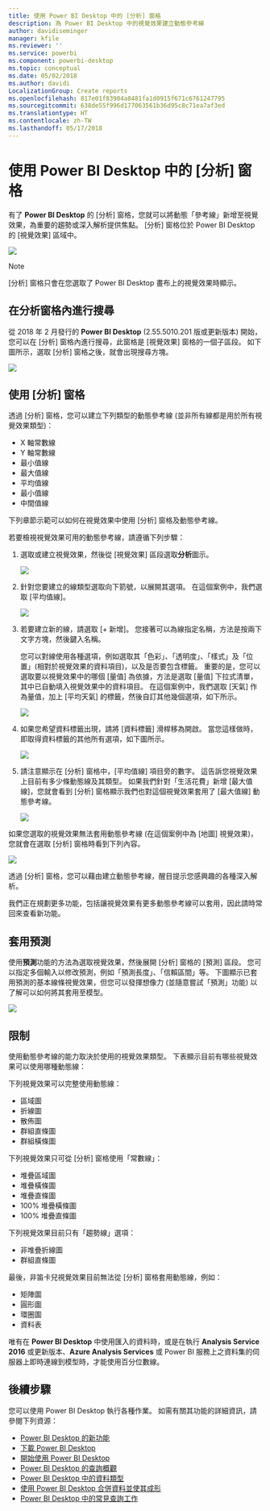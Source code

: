 ```yaml
---
title: 使用 Power BI Desktop 中的 [分析] 窗格
description: 為 Power BI Desktop 中的視覺效果建立動態參考線
author: davidiseminger
manager: kfile
ms.reviewer: ''
ms.service: powerbi
ms.component: powerbi-desktop
ms.topic: conceptual
ms.date: 05/02/2018
ms.author: davidi
LocalizationGroup: Create reports
ms.openlocfilehash: 817e01f83904a8481fa1d0915f671c6761247795
ms.sourcegitcommit: 638de55f996d177063561b36d95c8c71ea7af3ed
ms.translationtype: HT
ms.contentlocale: zh-TW
ms.lasthandoff: 05/17/2018
---
```

# <a name="using-the-analytics-pane-in-power-bi-desktop"></a>使用 Power BI Desktop 中的 [分析] 窗格
有了 **Power BI Desktop** 的 [分析] 窗格，您就可以將動態「參考線」新增至視覺效果，為重要的趨勢或深入解析提供焦點。 [分析] 窗格位於 Power BI Desktop 的 [視覺效果] 區域中。

![](media/desktop-analytics-pane/analytics-pane_1.png)

> [!NOTE]
> [分析] 窗格只會在您選取了 Power BI Desktop 畫布上的視覺效果時顯示。

## <a name="search-within-the-analytics-pane"></a>在分析窗格內進行搜尋
從 2018 年 2 月發行的 **Power BI Desktop** (2.55.5010.201 版或更新版本) 開始，您可以在 [分析] 窗格內進行搜尋，此窗格是 [視覺效果] 窗格的一個子區段。 如下圖所示，選取 [分析] 窗格之後，就會出現搜尋方塊。

![](media/desktop-analytics-pane/analytics-pane_1b.png)

## <a name="using-the-analytics-pane"></a>使用 [分析] 窗格
透過 [分析] 窗格，您可以建立下列類型的動態參考線 (並非所有線都是用於所有視覺效果類型)：

* X 軸常數線
* Y 軸常數線
* 最小值線
* 最大值線
* 平均值線
* 最小值線
* 中間值線

下列章節示範可以如何在視覺效果中使用 [分析] 窗格及動態參考線。

若要檢視視覺效果可用的動態參考線，請遵循下列步驟：

1. 選取或建立視覺效果，然後從 [視覺效果] 區段選取**分析**圖示。
   
   ![](media/desktop-analytics-pane/analytics-pane_2.png)
2. 針對您要建立的線類型選取向下箭號，以展開其選項。 在這個案例中，我們選取 [平均值線]。
   
   ![](media/desktop-analytics-pane/analytics-pane_3.png)
3. 若要建立新的線，請選取 [+ 新增]。 您接著可以為線指定名稱，方法是按兩下文字方塊，然後鍵入名稱。
   
   您可以對線使用各種選項，例如選取其「色彩」、「透明度」、「樣式」及「位置」(相對於視覺效果的資料項目)，以及是否要包含標籤。 重要的是，您可以選取要以視覺效果中的哪個 [量值] 為依據，方法是選取 [量值] 下拉式清單，其中已自動填入視覺效果中的資料項目。 在這個案例中，我們選取 [天氣] 作為量值，加上 [平均天氣] 的標籤，然後自訂其他幾個選項，如下所示。
   
   ![](media/desktop-analytics-pane/analytics-pane_4.png)
4. 如果您希望資料標籤出現，請將 [資料標籤] 滑桿移為開啟。 當您這樣做時，即取得資料標籤的其他所有選項，如下圖所示。
   
   ![](media/desktop-analytics-pane/analytics-pane_5.png)
5. 請注意顯示在 [分析] 窗格中，[平均值線] 項目旁的數字。 這告訴您視覺效果上目前有多少條動態線及其類型。 如果我們針對「生活花費」新增 [最大值線]，您就會看到 [分析] 窗格顯示我們也對這個視覺效果套用了 [最大值線] 動態參考線。
   
   ![](media/desktop-analytics-pane/analytics-pane_6.png)

如果您選取的視覺效果無法套用動態參考線 (在這個案例中為 [地圖] 視覺效果)，您就會在選取 [分析] 窗格時看到下列內容。

![](media/desktop-analytics-pane/analytics-pane_7.png)

透過 [分析] 窗格，您可以藉由建立動態參考線，醒目提示您感興趣的各種深入解析。

我們正在規劃更多功能，包括讓視覺效果有更多動態參考線可以套用，因此請時常回來查看新功能。

## <a name="apply-forecasting"></a>套用預測
使用**預測**功能的方法為選取視覺效果，然後展開 [分析] 窗格的 [預測] 區段。 您可以指定多個輸入以修改預測，例如「預測長度」、「信賴區間」等。 下圖顯示已套用預測的基本線條視覺效果，但您可以發揮想像力 (並隨意嘗試「預測」功能) 以了解可以如何將其套用至模型。

![](media/desktop-analytics-pane/analytics-pane_8.png)

## <a name="limitations"></a>限制
使用動態參考線的能力取決於使用的視覺效果類型。 下表顯示目前有哪些視覺效果可以使用哪種動態線：

下列視覺效果可以完整使用動態線：

* 區域圖
* 折線圖
* 散佈圖
* 群組直條圖
* 群組橫條圖

下列視覺效果只可從 [分析] 窗格使用「常數線」：

* 堆疊區域圖
* 堆疊橫條圖
* 堆疊直條圖
* 100% 堆疊橫條圖
* 100% 堆疊直條圖

下列視覺效果目前只有「趨勢線」選項：

* 非堆疊折線圖
* 群組直條圖

最後，非笛卡兒視覺效果目前無法從 [分析] 窗格套用動態線，例如：

* 矩陣圖
* 圓形圖
* 環圈圖
* 資料表

唯有在 **Power BI Desktop** 中使用匯入的資料時，或是在執行 **Analysis Service 2016** 或更新版本、**Azure Analysis Services** 或 Power BI 服務上之資料集的伺服器上即時連線到模型時，才能使用百分位數線。 

## <a name="next-steps"></a>後續步驟
您可以使用 Power BI Desktop 執行各種作業。 如需有關其功能的詳細資訊，請參閱下列資源：

* [Power BI Desktop 的新功能](desktop-latest-update.md)
* [下載 Power BI Desktop](desktop-get-the-desktop.md)
* [開始使用 Power BI Desktop](desktop-getting-started.md)
* [Power BI Desktop 的查詢概觀](desktop-query-overview.md)
* [Power BI Desktop 中的資料類型](desktop-data-types.md)
* [使用 Power BI Desktop 合併資料並使其成形](desktop-shape-and-combine-data.md)
* [Power BI Desktop 中的常見查詢工作](desktop-common-query-tasks.md)    

